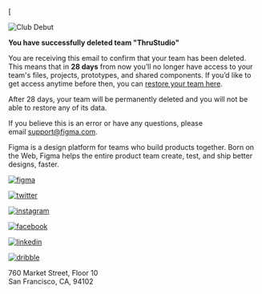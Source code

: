 [

![Club Debut](https://static.figma.com/uploads/c2698d9a70dc8fe5ec7bc50d0141f831bf2ab2df)

**You have successfully deleted team "ThruStudio"**

You are receiving this email to confirm that your team has been deleted. This means that in **28 days** from now you’ll no longer have access to your team's files, projects, prototypes, and shared components. If you’d like to get access anytime before then, you can [restore your team here](https://u3302489.ct.sendgrid.net/ls/click?upn=5jn-2BNVr6mWrJbcZ1z4kro3nySutAgQPt34lNFAjvKx2EMVEfWisP8Id2KNbW4Wz7pLaFiOKYMdnYBsIguJJgqOflo-2BknTv-2FE3NQEsbveJOI-3DdGkn_-2B5goWa0rXDYBADkZLdWsi564Fub7CqRsDg23kXwbE9n5tukbJLAPQcxd8MSvbAbHgtww17KTwDnIN-2FMBGJNhW5E9u1mgSdpdSpN6JLEPTUz4wq8x38BnEL6CvLLdMcF-2FPnJj0rWq5BYH83LhtbI357-2FvcidCo8c1WFIiEXprsVknoikkrvWgou-2BK5KjOQbt-2FMLsJzjLW1QAqglLZp7gsA-2F9RnMUr5UkQPrEHlxEWxIVB0vcpmzqg-2FAgWe-2FkmrhoIixw56pb-2BS7aaMjJKjHDKzmkd0Csvr-2BIGWOrkBiYML-2Fcaspi47f8BVN3fEMqWfb3LbensTn9dwyR4czH5vw-2Bxl0oktMoz2GwC0f5hnj-2BhLfNkEnIxmmDZhCZ2GVBV32NGCGg39XrVNo8P-2BJ49I55Lrg-3D-3D).   
  
After 28 days, your team will be permanently deleted and you will not be able to restore any of its data.   
  
If you believe this is an error or have any questions, please email [support@figma.com](mailto:support@figma.com).

Figma is a design platform for teams who build products together. Born on the Web, Figma helps the entire product team create, test, and ship better designs, faster.

[![figma](https://static.figma.com/uploads/362dad2073b1e974b85e78019adb0badc946df74)](https://u3302489.ct.sendgrid.net/ls/click?upn=5jn-2BNVr6mWrJbcZ1z4kro9iU1g4EgDF4lynDWvrPdW2xWmXgdVgxRdFc8Iyo8Lp-2FYagu_-2B5goWa0rXDYBADkZLdWsi564Fub7CqRsDg23kXwbE9n5tukbJLAPQcxd8MSvbAbHgtww17KTwDnIN-2FMBGJNhW5E9u1mgSdpdSpN6JLEPTUz4wq8x38BnEL6CvLLdMcF-2FPnJj0rWq5BYH83LhtbI357-2FvcidCo8c1WFIiEXprsVknoikkrvWgou-2BK5KjOQbt-2FMLsJzjLW1QAqglLZp7gsA-2F9RnMUr5UkQPrEHlxEWxIVB0vcpmzqg-2FAgWe-2FkmrhoIhjtQtIYrv9nAYAheotplGfykGTAgyZn22GVqQkUbwWqX6HN6Cly-2BjwDcpQ42zzQEKtZXEgGSt8sRV-2Fq-2FMijuSZp4HHqaAaldMSR16oxkRvc2UmQ-2FncyS27wlpjIsT4BlJ2ELwTRgHsndW9IHcic-2BdA-3D-3D)

[![twitter](https://static.figma.com/uploads/216212e7916d3148bdb7ed6dd87240106d782065)](https://u3302489.ct.sendgrid.net/ls/click?upn=5jn-2BNVr6mWrJbcZ1z4kro8p7Xi5v7v6SFAmcp9-2F0kHcgRV9KFzD3WEzDWOCfKfmfRcki_-2B5goWa0rXDYBADkZLdWsi564Fub7CqRsDg23kXwbE9n5tukbJLAPQcxd8MSvbAbHgtww17KTwDnIN-2FMBGJNhW5E9u1mgSdpdSpN6JLEPTUz4wq8x38BnEL6CvLLdMcF-2FPnJj0rWq5BYH83LhtbI357-2FvcidCo8c1WFIiEXprsVknoikkrvWgou-2BK5KjOQbt-2FMLsJzjLW1QAqglLZp7gsA-2F9RnMUr5UkQPrEHlxEWxIVB0vcpmzqg-2FAgWe-2FkmrhoIwWFYl9u0C-2BL-2BgJGQO5NI7HX1PnvUu3180yLJrTxs7wZf4e-2FZV2B2-2BEzEXMQIp0hHQhMjcfiSjeXKF3NJkZP36YGYI-2FG40LlQnRXsqBWkhe8KoKkJC0e950I6wVBmB4Xu3DlyHclHKcRhSGqoSxUWDA-3D-3D)

[![instagram](https://static.figma.com/uploads/af11eaaadaa6376b958648d273b63d7126441af9)](https://u3302489.ct.sendgrid.net/ls/click?upn=5jn-2BNVr6mWrJbcZ1z4kroyr8brYUchnrj1AjxYQid5oNY7dUSeZRO5LzForE7KEkt30j_-2B5goWa0rXDYBADkZLdWsi564Fub7CqRsDg23kXwbE9n5tukbJLAPQcxd8MSvbAbHgtww17KTwDnIN-2FMBGJNhW5E9u1mgSdpdSpN6JLEPTUz4wq8x38BnEL6CvLLdMcF-2FPnJj0rWq5BYH83LhtbI357-2FvcidCo8c1WFIiEXprsVknoikkrvWgou-2BK5KjOQbt-2FMLsJzjLW1QAqglLZp7gsA-2F9RnMUr5UkQPrEHlxEWxIVB0vcpmzqg-2FAgWe-2FkmrhoIN7J8QBqDD1EgZJFS8VCkt8Qov6MRUcJwKLJxfzsk6KrUTJOXwvrQehEAkWcAh7hSQP8ahJ9cFcWK-2BFHlOlSQTikthWfFlHyfNcr-2Br4U2-2FPx9obSSlEJjKMKjRgiLEQ-2FLA8GXThmHhkI6l9JQhEMRjQ-3D-3D)

[![facebook](https://static.figma.com/uploads/b75a7245bc497aaf501164d4cf61303096a261a5)](https://u3302489.ct.sendgrid.net/ls/click?upn=5jn-2BNVr6mWrJbcZ1z4kro5NnaD6uIqwelcHJh0J-2FINiZl6yqsddZKMvFAcerqixUQVMy_-2B5goWa0rXDYBADkZLdWsi564Fub7CqRsDg23kXwbE9n5tukbJLAPQcxd8MSvbAbHgtww17KTwDnIN-2FMBGJNhW5E9u1mgSdpdSpN6JLEPTUz4wq8x38BnEL6CvLLdMcF-2FPnJj0rWq5BYH83LhtbI357-2FvcidCo8c1WFIiEXprsVknoikkrvWgou-2BK5KjOQbt-2FMLsJzjLW1QAqglLZp7gsA-2F9RnMUr5UkQPrEHlxEWxIVB0vcpmzqg-2FAgWe-2FkmrhoItLRi-2F7S6n6mCF0sVAVl5BLyEXUGoBWBVYu6N85ClPB9-2Fjr-2B9BPvjPuMEkS8i1Vq0dCCgCdfsYCg1XeZSm84h0LlQ-2BWn0FwhoWzlYqc3114CZNlwOiSrCm0Pwhdxoj03JDpd6GzGuJWtXHJ8BERiQUg-3D-3D)

[![linkedin](https://static.figma.com/uploads/3b79f70df0d97bdb6560e64b2a05d97f8af4b29a)](https://u3302489.ct.sendgrid.net/ls/click?upn=5jn-2BNVr6mWrJbcZ1z4kro41-2FVUsZr59cvuUaCCnX0VMIymN8ZDK1QugqleQGsdYFPcXz_-2B5goWa0rXDYBADkZLdWsi564Fub7CqRsDg23kXwbE9n5tukbJLAPQcxd8MSvbAbHgtww17KTwDnIN-2FMBGJNhW5E9u1mgSdpdSpN6JLEPTUz4wq8x38BnEL6CvLLdMcF-2FPnJj0rWq5BYH83LhtbI357-2FvcidCo8c1WFIiEXprsVknoikkrvWgou-2BK5KjOQbt-2FMLsJzjLW1QAqglLZp7gsA-2F9RnMUr5UkQPrEHlxEWxIVB0vcpmzqg-2FAgWe-2FkmrhoIWVQ-2B-2FD33XfCoYwhGBnJCs61dkdJWGyMpA4OncT41qrKx-2BuMhINe2yZDsZcssapMpePwc7i44tBD-2BsEvOodkKtYxocRkfJS3uJ0L1O-2F4ZNwg8PTdw70Gb-2BdlVn4DqFyiZjjXKW-2BKkA7Ll8PQuRbyMeA-3D-3D)

[![dribble](https://static.figma.com/uploads/8e1a4619a94fa5e42914cfcd974e4a3bd5e6d39c)](https://u3302489.ct.sendgrid.net/ls/click?upn=5jn-2BNVr6mWrJbcZ1z4kro3X1XeQlyBCs7wizIVjUX9HydwyqxmiaQvNQWBY494-2FYXvN9_-2B5goWa0rXDYBADkZLdWsi564Fub7CqRsDg23kXwbE9n5tukbJLAPQcxd8MSvbAbHgtww17KTwDnIN-2FMBGJNhW5E9u1mgSdpdSpN6JLEPTUz4wq8x38BnEL6CvLLdMcF-2FPnJj0rWq5BYH83LhtbI357-2FvcidCo8c1WFIiEXprsVknoikkrvWgou-2BK5KjOQbt-2FMLsJzjLW1QAqglLZp7gsA-2F9RnMUr5UkQPrEHlxEWxIVB0vcpmzqg-2FAgWe-2FkmrhoIP725sXTnFa60XvOqtA4zq2ZQ8p7FRkedwdKLjVQFbv0E5YeNRg6tLWg9kPTxNsGDZeFFM44uMoPpTjHIsarYnoHAR11yYxsH1qWdOUNkazchooqmjTkeork-2Fy2-2FJ6rQaLuNhSMSJDlvND3Eu6hLlOw-3D-3D)

760 Market Street, Floor 10  
San Francisco, CA, 94102
